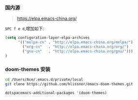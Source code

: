### 国内源

> https://elpa.emacs-china.org/

`SPC f e d`,增加如下:

```el
(setq configuration-layer-elpa-archives
      '(("melpa-cn" . "http://elpa.emacs-china.org/melpa/")
        ("org-cn"   . "http://elpa.emacs-china.org/org/")
        ("gnu-cn"   . "http://elpa.emacs-china.org/gnu/")))
)
```

### doom-themes 安装

```sh
cd /Users/Ace/.emacs.d/private/local
git clone https://github.com/hlissner/emacs-doom-themes.git
```

```el
dotspacemacs-additional-packages '(doom-themes)
```
